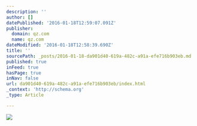 ```yaml
---
description: ''
author: []
datePublished: '2016-01-18T12:59:07.091Z'
publisher:
  domain: qz.com
  name: qz.com
dateModified: '2016-01-18T12:58:39.690Z'
title: ''
sourcePath: _posts/2016-01-18-da901d40-619a-482c-a91a-efe716b903eb.md
published: true
inFeed: true
hasPage: true
inNav: false
url: da901d40-619a-482c-a91a-efe716b903eb/index.html
_context: 'http://schema.org'
_type: Article

---
```

![](https://qzprod.files.wordpress.com/2016/01/rtx5vg.jpg?quality=80&strip=all&w=1600)